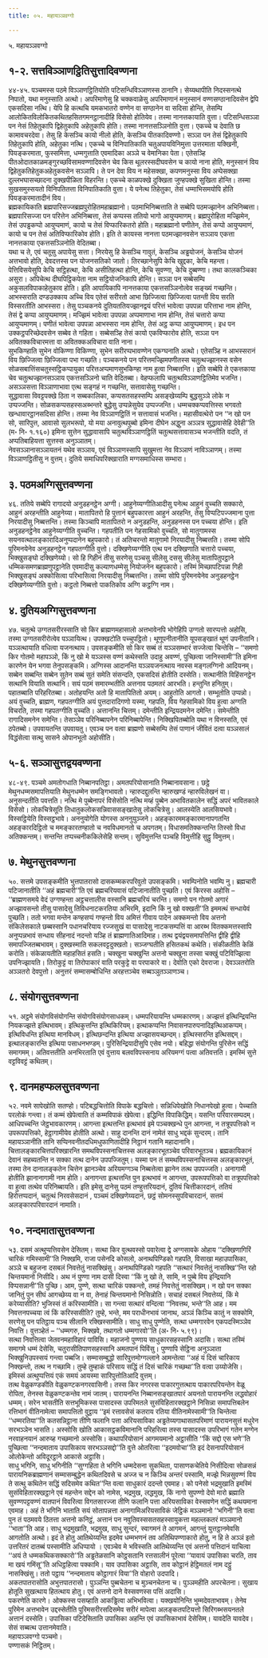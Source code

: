 ```yaml
---
title: ०५. महायञ्ञवग्गो

---
```

५. महायञ्ञवग्गो  


## १-२. सत्तविञ्ञाणट्ठितिसुत्तादिवण्णना

४४-४५. पञ्चमस्स पठमे विञ्ञाणट्ठितियोति पटिसन्धिविञ्ञाणस्स ठानानि। सेय्यथापीति निदस्सनत्थे निपातो, यथा मनुस्साति अत्थो। अपरिमाणेसु हि चक्कवाळेसु अपरिमाणानं मनुस्सानं वण्णसण्ठानादिवसेन द्वेपि एकसदिसा नत्थि। येपि हि कत्थचि यमकभातरो वण्णेन वा सण्ठानेन वा सदिसा होन्ति, तेसम्पि आलोकितविलोकितकथितहसितगमनट्ठानादीहि विसेसो होतियेव। तस्मा नानत्तकायाति वुत्ता। पटिसन्धिसञ्ञा पन नेसं तिहेतुकापि द्विहेतुकापि अहेतुकापि होति। तस्मा नानत्तसञ्ञिनोति वुत्ता। एकच्चे च देवाति छ कामावचरदेवा। तेसु हि केसञ्चि कायो नीलो होति, केसञ्चि पीतकादिवण्णो। सञ्ञा पन तेसं द्विहेतुकापि तिहेतुकापि होति, अहेतुका नत्थि। एकच्चे च विनिपातिकाति चतुअपायविनिमुत्ता उत्तरमाता यक्खिनी, पियङ्करमाता, फुस्समित्ता, धम्मगुत्ताति एवमादिका अञ्ञे च वेमानिका पेता। एतेसञ्हि पीतओदातकाळमङ्गुरच्छविसामवण्णादिवसेन चेव किस थूलरस्सदीघवसेन च कायो नाना होति, मनुस्सानं विय द्विहेतुकतिहेतुकअहेतुकवसेन सञ्ञापि। ते पन देवा विय न महेसक्खा, कपणमनुस्सा विय अप्पेसक्खा दुल्लभघासच्छादना दुक्खपीळिता विहरन्ति। एकच्चे काळपक्खे दुक्खिता जुण्हपक्खे सुखिता होन्ति। तस्मा सुखसमुस्सयतो विनिपतितत्ता विनिपातिकाति वुत्ता। ये पनेत्थ तिहेतुका, तेसं धम्माभिसमयोपि होति पियङ्करमातादीनं विय।  
ब्रह्मकायिकाति ब्रह्मपारिसज्जब्रह्मपुरोहितमहाब्रह्मानो। पठमाभिनिब्बत्ताति ते सब्बेपि पठमज्झानेन अभिनिब्बत्ता। ब्रह्मपारिसज्जा पन परित्तेन अभिनिब्बत्ता, तेसं कप्पस्स ततियो भागो आयुप्पमाणम्। ब्रह्मपुरोहिता मज्झिमेन, तेसं उपड्ढकप्पो आयुप्पमाणं, कायो च तेसं विप्फारिकतरो होति। महाब्रह्मानो पणीतेन, तेसं कप्पो आयुप्पमाणं, कायो च पन तेसं अतिविप्फारिकोव होति। इति ते कायस्स नानत्ता पठमज्झानवसेन सञ्ञाय एकत्ता नानत्तकाया एकत्तसञ्ञिनोति वेदितब्बा।  
यथा च ते, एवं चतूसु अपायेसु सत्ता। निरयेसु हि केसञ्चि गावुतं, केसञ्चि अड्ढयोजनं, केसञ्चि योजनं अत्तभावो होति, देवदत्तस्स पन योजनसतिको जातो। तिरच्छानेसुपि केचि खुद्दका, केचि महन्ता। पेत्तिविसयेसुपि केचि सट्ठिहत्था, केचि असीतिहत्था होन्ति, केचि सुवण्णा, केचि दुब्बण्णा। तथा कालकञ्चिका असुरा। अपिचेत्थ दीघपिट्ठिकपेता नाम सट्ठियोजनिकापि होन्ति। सञ्ञा पन सब्बेसम्पि अकुसलविपाकाहेतुकाव होति। इति आपायिकापि नानत्तकाया एकत्तसञ्ञिनोत्वेव सङ्ख्यं गच्छन्ति।  
आभस्सराति दण्डउक्काय अच्चि विय एतेसं सरीरतो आभा छिज्जित्वा छिज्जित्वा पतन्ती विय सरति विस्सरतीति आभस्सरा। तेसु पञ्चकनये दुतियततियज्झानद्वयं परित्तं भावेत्वा उपपन्ना परित्ताभा नाम होन्ति, तेसं द्वे कप्पा आयुप्पमाणम्। मज्झिमं भावेत्वा उपपन्ना अप्पमाणाभा नाम होन्ति, तेसं चत्तारो कप्पा आयुप्पमाणम्। पणीतं भावेत्वा उपपन्ना आभस्सरा नाम होन्ति, तेसं अट्ठ कप्पा आयुप्पमाणम्। इध पन उक्कट्ठपरिच्छेदवसेन सब्बेव ते गहिता। सब्बेसञ्हि तेसं कायो एकविप्फारोव होति, सञ्ञा पन अवितक्कविचारमत्ता वा अवितक्कअविचारा वाति नाना।  
सुभकिण्हाति सुभेन वोकिण्णा विकिण्णा, सुभेन सरीरप्पभावण्णेन एकग्घनाति अत्थो। एतेसञ्हि न आभस्सरानं विय छिज्जित्वा छिज्जित्वा पभा गच्छति। पञ्चकनये पन परित्तमज्झिमपणीतस्स चतुत्थज्झानस्स वसेन सोळसबात्तिंसचतुस्सट्ठिकप्पायुका परित्तअप्पमाणसुभकिण्हा नाम हुत्वा निब्बत्तन्ति। इति सब्बेपि ते एकत्तकाया चेव चतुत्थज्झानसञ्ञाय एकत्तसञ्ञिनो चाति वेदितब्बा। वेहप्फलापि चतुत्थविञ्ञाणट्ठितिमेव भजन्ति। असञ्ञसत्ता विञ्ञाणाभावा एत्थ सङ्गहं न गच्छन्ति, सत्तावासेसु गच्छन्ति।  
सुद्धावासा विवट्टपक्खे ठिता न सब्बकालिका, कप्पसतसहस्सम्पि असङ्खेय्यम्पि बुद्धसुञ्ञे लोके न उप्पज्जन्ति। सोळसकप्पसहस्सअब्भन्तरे बुद्धेसु उप्पन्नेसुयेव उप्पज्जन्ति। धम्मचक्कप्पवत्तिस्स भगवतो खन्धावारट्ठानसदिसा होन्ति। तस्मा नेव विञ्ञाणट्ठितिं न सत्तावासं भजन्ति। महासीवत्थेरो पन ‘‘न खो पन सो, सारिपुत्त, आवासो सुलभरूपो, यो मया अनावुत्थपुब्बो इमिना दीघेन अद्धुना अञ्ञत्र सुद्धावासेहि देवेही’’ति (म॰ नि॰ १.१६०) इमिना सुत्तेन सुद्धावासापि चतुत्थविञ्ञाणट्ठितिं चतुत्थसत्तावासञ्च भजन्तीति वदति, तं अप्पतिबाहियत्ता सुत्तस्स अनुञ्ञातम्।  
नेवसञ्ञानासञ्ञायतनं यथेव सञ्ञाय, एवं विञ्ञाणस्सापि सुखुमत्ता नेव विञ्ञाणं नाविञ्ञाणम्। तस्मा विञ्ञाणट्ठितीसु न वुत्तम्। दुतिये समाधिपरिक्खाराति मग्गसमाधिस्स सम्भारा।  


## ३. पठमअग्गिसुत्तवण्णना

४६. ततिये सब्बेपि रागादयो अनुडहनट्ठेन अग्गी। आहुनेय्यग्गीतिआदीसु पनेत्थ आहुनं वुच्चति सक्कारो, आहुनं अरहन्तीति आहुनेय्या। मातापितरो हि पुत्तानं बहुपकारत्ता आहुनं अरहन्ति, तेसु विप्पटिपज्जमाना पुत्ता निरयादीसु निब्बत्तन्ति। तस्मा किञ्चापि मातापितरो न अनुडहन्ति, अनुडहनस्स पन पच्चया होन्ति। इति अनुडहनट्ठेनेव आहुनेय्यग्गीति वुच्चन्ति। गहपतीति पन गेहसामिको वुच्चति, सो मातुगामस्स सयनवत्थालङ्कारादिअनुप्पदानेन बहुपकारो। तं अतिचरन्तो मातुगामो निरयादीसु निब्बत्तति। तस्मा सोपि पुरिमनयेनेव अनुडहनट्ठेन गहपतग्गीति वुत्तो। दक्खिणेय्यग्गीति एत्थ पन दक्खिणाति चत्तारो पच्चया, भिक्खुसङ्घो दक्खिणेय्यो। सो हि गिहीनं तीसु सरणेसु पञ्चसु सीलेसु दससु सीलेसु मातापितुपट्ठाने धम्मिकसमणब्राह्मणुपट्ठानेति एवमादीसु कल्याणधम्मेसु नियोजनेन बहुपकारो। तस्मिं मिच्छापटिपन्ना गिही भिक्खुसङ्घं अक्कोसित्वा परिभासित्वा निरयादीसु निब्बत्तन्ति। तस्मा सोपि पुरिमनयेनेव अनुडहनट्ठेन दक्खिणेय्यग्गीति वुत्तो। कट्ठतो निब्बत्तो पाकतिकोव अग्गि कट्ठग्गि नाम।  


## ४. दुतियअग्गिसुत्तवण्णना

४७. चतुत्थे उग्गतसरीरस्साति सो किर ब्राह्मणमहासालो अत्तभावेनपि भोगेहिपि उग्गतो सारप्पत्तो अहोसि, तस्मा उग्गतसरीरोत्वेव पञ्ञायित्थ। उपक्खटोति पच्चुपट्ठितो। थूणूपनीतानीति यूपसङ्खातं थूणं उपनीतानि। यञ्ञत्थायाति वधित्वा यजनत्थाय। उपसङ्कमीति सो किर सब्बं तं यञ्ञसम्भारं सज्जेत्वा चिन्तेसि – ‘‘समणो किर गोतमो महापञ्ञो, किं नु खो मे यञ्ञस्स वण्णं कथेस्सति उदाहु अवण्णं, पुच्छित्वा जानिस्सामी’’ति इमिना कारणेन येन भगवा तेनुपसङ्कमि। अग्गिस्स आदानन्ति यञ्ञयजनत्थाय नवस्स मङ्गलग्गिनो आदियनम्। सब्बेन सब्बन्ति सब्बेन सुतेन सब्बं सुतं समेति संसन्दति, एकसदिसं होतीति दस्सेति। सत्थानीति विहिंसनट्ठेन सत्थानि वियाति सत्थानि। सयं पठमं समारम्भतीति अत्तनाव पठमतरं आरभति। हन्तुन्ति हनितुम्।  
पहातब्बाति परिहरितब्बा। अतोहयन्ति अतो हि मातापितितो अयम्। आहुतोति आगतो। सम्भूतोति उप्पन्नो। अयं वुच्चति, ब्राह्मण, गहपतग्गीति अयं पुत्तदारादिगणो यस्मा, गहपति, विय गेहसामिको विय हुत्वा अग्गति विचरति, तस्मा गहपतग्गीति वुच्चति। अत्तानन्ति चित्तम्। दमेन्तीति इन्द्रियदमनेन दमेन्ति। समेन्तीति रागादिसमनेन समेन्ति। तेसञ्ञेव परिनिब्बापनेन परिनिब्बापेन्ति। निक्खिपितब्बोति यथा न विनस्सति, एवं ठपेतब्बो। उपवायतन्ति उपवायतु। एवञ्च पन वत्वा ब्राह्मणो सब्बेसम्पि तेसं पाणानं जीवितं दत्वा यञ्ञसालं विद्धंसेत्वा सत्थु सासने ओपानभूतो अहोसीति।  


## ५-६. सञ्ञासुत्तद्वयवण्णना

४८-४९. पञ्चमे अमतोगधाति निब्बानपतिट्ठा। अमतपरियोसानाति निब्बानावसाना। छट्ठे मेथुनधम्मसमापत्तियाति मेथुनधम्मेन समङ्गिभावतो। न्हारुदद्दुलन्ति न्हारुखण्डं न्हारुविलेखनं वा। अनुसन्दतीति पवत्तति। नत्थि मे पुब्बेनापरं विसेसोति नत्थि मय्हं पुब्बेन अभावितकालेन सद्धिं अपरं भावितकाले विसेसो। लोकचित्रेसूति तिधातुकलोकसन्निवाससङ्खातेसु लोकचित्रेसु। आलस्येति आलसियभावे। विस्सट्ठियेति विस्सट्ठभावे। अननुयोगेति योगस्स अननुयुञ्जने। अहङ्कारममङ्कारमानापगतन्ति अहङ्कारदिट्ठितो च ममङ्कारतण्हातो च नवविधमानतो च अपगतम्। विधासमतिक्कन्तन्ति तिस्सो विधा अतिक्कन्तम्। सन्तन्ति तप्पच्चनीककिलेसेहि सन्तम्। सुविमुत्तन्ति पञ्चहि विमुत्तीहि सुट्ठु विमुत्तम्।  


## ७. मेथुनसुत्तवण्णना

५०. सत्तमे उपसङ्कमीति भुत्तपातरासो दासकम्मकरपरिवुतो उपसङ्कमि। भवम्पिनोति भवम्पि नु। ब्रह्मचारी पटिजानातीति ‘‘अहं ब्रह्मचारी’’ति एवं ब्रह्मचरियवासं पटिजानातीति पुच्छति। एवं किरस्स अहोसि – ‘‘ब्राह्मणसमये वेदं उग्गण्हन्ता अट्ठचत्तालीस वस्सानि ब्रह्मचरियं चरन्ति। समणो पन गोतमो अगारं अज्झावसन्तो तीसु पासादेसु तिविधनाटकरतिया अभिरमि, इदानि किं नु खो वक्खती’’ति इममत्थं सन्धायेवं पुच्छति। ततो भगवा मन्तेन कण्हसप्पं गण्हन्तो विय अमित्तं गीवाय पादेन अक्कमन्तो विय अत्तनो संकिलेसकाले छब्बस्सानि पधानचरियाय रज्जसुखं वा पासादेसु नाटकसम्पत्तिं वा आरब्भ वितक्कमत्तस्सापि अनुप्पन्नभावं सन्धाय सीहनादं नदन्तो यञ्हि तं ब्राह्मणातिआदिमाह। तत्थ द्वयंद्वयसमापत्तिन्ति द्वीहि द्वीहि समापज्जितब्बभावम्। दुक्खस्माति सकलवट्टदुक्खतो। सञ्जग्घतीति हसितकथं कथेति। संकीळतीति केळिं करोति। संकेळायतीति महाहसितं हसति। चक्खुना चक्खुन्ति अत्तनो चक्खुना तस्सा चक्खुं पटिविज्झित्वा उपनिज्झायति। तिरोकुट्टं वा तिरोपाकारं वाति परकुट्टे वा परपाकारे वा। देवोति एको देवराजा। देवञ्ञतरोति अञ्ञतरो देवपुत्तो। अनुत्तरं सम्मासम्बोधिन्ति अरहत्तञ्चेव सब्बञ्ञुतञ्ञाणञ्च।  


## ८. संयोगसुत्तवण्णना

५१. अट्ठमे संयोगविसंयोगन्ति संयोगविसंयोगसाधकम्। धम्मपरियायन्ति धम्मकारणम्। अज्झत्तं इत्थिन्द्रियन्ति नियकज्झत्ते इत्थिभावम्। इत्थिकुत्तन्ति इत्थिकिरियम्। इत्थाकप्पन्ति निवासनपारुपनादिइत्थिआकप्पम्। इत्थिविधन्ति इत्थिया मानविधम्। इत्थिछन्दन्ति इत्थिया अज्झासयच्छन्दम्। इत्थिस्सरन्ति इत्थिसद्दम्। इत्थालङ्कारन्ति इत्थिया पसाधनभण्डम्। पुरिसिन्द्रियादीसुपि एसेव नयो। बहिद्धा संयोगन्ति पुरिसेन सद्धिं समागमम्। अतिवत्ततीति अनभिरताति एवं वुत्ताय बलवविपस्सनाय अरियमग्गं पत्वा अतिवत्तति। इमस्मिं सुत्ते वट्टविवट्टं कथितम्।  


## ९. दानमहप्फलसुत्तवण्णना

५२. नवमे सापेखोति सतण्हो। पटिबद्धचित्तोति विपाके बद्धचित्तो। सन्निधिपेखोति निधानपेखो हुत्वा। पेच्चाति परलोकं गन्त्वा। तं कम्मं खेपेत्वाति तं कम्मविपाकं खेपेत्वा। इद्धिन्ति विपाकिद्धिम्। यसन्ति परिवारसम्पदम्। आधिपच्चन्ति जेट्ठभावकारणम्। आगन्ता इत्थत्तन्ति इत्थभावं इमे पञ्चक्खन्धे पुन आगन्ता, न तत्रूपपत्तिको न उपरूपपत्तिको, हेट्ठागामीयेव होतीति अत्थो। साहु दानन्ति दानं नामेतं साधु भद्दकं सुन्दरम्। तानि महायञ्ञानीति तानि सप्पिनवनीतदधिमधुफाणितादीहि निट्ठानं गतानि महादानानि। चित्तालङ्कारचित्तपरिक्खारन्ति समथविपस्सनाचित्तस्स अलङ्कारभूतञ्चेव परिवारभूतञ्च। ब्रह्मकायिकानं देवानं सहब्यतन्ति न सक्का तत्थ दानेन उपपज्जितुम्। यस्मा पन तं समथविपस्सनाचित्तस्स अलङ्कारभूतं, तस्मा तेन दानालङ्कतेन चित्तेन झानञ्चेव अरियमग्गञ्च निब्बत्तेत्वा झानेन तत्थ उपपज्जति। अनागामी होतीति झानानागामी नाम होति। अनागन्ता इत्थत्तन्ति पुन इत्थभावं न आगन्ता, उपरूपपत्तिको वा तत्रूपपत्तिको वा हुत्वा तत्थेव परिनिब्बायति। इति इमेसु दानेसु पठमं तण्हुत्तरियदानं, दुतियं चित्तीकारदानं, ततियं हिरोत्तप्पदानं, चतुत्थं निरवसेसदानं , पञ्चमं दक्खिणेय्यदानं, छट्ठं सोमनस्सुपविचारदानं, सत्तमं अलङ्कारपरिवारदानं नामाति।  


## १०. नन्दमातासुत्तवण्णना

५३. दसमं अत्थुप्पत्तिवसेन देसितम्। सत्था किर वुत्थवस्सो पवारेत्वा द्वे अग्गसावके ओहाय ‘‘दक्खिणागिरिं चारिकं गमिस्सामी’’ति निक्खमि, राजा पसेनदि कोसलो, अनाथपिण्डिको गहपति, विसाखा महाउपासिका, अञ्ञे च बहुजना दसबलं निवत्तेतुं नासक्खिंसु। अनाथपिण्डिको गहपति ‘‘सत्थारं निवत्तेतुं नासक्खि’’न्ति रहो चिन्तयमानो निसीदि। अथ नं पुण्णा नाम दासी दिस्वा ‘‘किं नु खो ते, सामि, न पुब्बे विय इन्द्रियानि विप्पसन्नानी’’ति पुच्छि। आम, पुण्णे, सत्था चारिकं पक्कन्तो, तमहं निवत्तेतुं नासक्खिम्। न खो पन सक्का जानितुं पुन सीघं आगच्छेय्य वा न वा, तेनाहं चिन्तयमानो निसिन्नोति। सचाहं दसबलं निवत्तेय्यं, किं मे करेय्यासीति? भुजिस्सं तं करिस्सामीति। सा गन्त्वा सत्थारं वन्दित्वा ‘‘निवत्तथ, भन्ते’’ति आह। मम निवत्तनपच्चया त्वं किं करिस्ससीति? तुम्हे, भन्ते, मम पराधीनभावं जानाथ, अञ्ञं किञ्चि कातुं न सक्कोमि, सरणेसु पन पतिट्ठाय पञ्च सीलानि रक्खिस्सामीति। साधु साधु पुण्णेति, सत्था धम्मगारवेन एकपदस्मिञ्ञेव निवत्ति। वुत्तञ्हेतं – ‘‘धम्मगरु, भिक्खवे, तथागतो धम्मगारवो’’ति (अ॰ नि॰ ५.९९)।  
सत्था निवत्तित्वा जेतवनमहाविहारं पाविसि। महाजनो पुण्णाय साधुकारसहस्सानि अदासि। सत्था तस्मिं समागमे धम्मं देसेसि, चतुरासीतिपाणसहस्सानि अमतपानं पिविंसु। पुण्णापि सेट्ठिना अनुञ्ञाता भिक्खुनिउपस्सयं गन्त्वा पब्बजि। सम्मासम्बुद्धो सारिपुत्तमोग्गल्लाने आमन्तेत्वा ‘‘अहं यं दिसं चारिकाय निक्खन्तो, तत्थ न गच्छामि। तुम्हे तुम्हाकं परिसाय सद्धिं तं दिसं चारिकं गच्छथा’’ति वत्वा उय्योजेसि। इमिस्सं अत्थुप्पत्तियं एकं समयं आयस्मा सारिपुत्तोतिआदि वुत्तम्।  
तत्थ वेळुकण्डकीति वेळुकण्टकनगरवासिनी। तस्स किर नगरस्स पाकारगुत्तत्थाय पाकारपरियन्तेन वेळू रोपिता, तेनस्स वेळुकण्टकन्तेव नामं जातम्। पारायनन्ति निब्बानसङ्खातपारं अयनतो पारायनन्ति लद्धवोहारं धम्मम्। सरेन भासतीति सत्तभूमिकस्स पासादस्स उपरिमतले सुसंविहितारक्खट्ठाने निसिन्ना समापत्तिबलेन रत्तिभागं वीतिनामेत्वा समापत्तितो वुट्ठाय ‘‘इमं रत्तावसेसं कतराय रतिया वीतिनामेस्सामी’’ति चिन्तेत्वा ‘‘धम्मरतिया’’ति कतसन्निट्ठाना तीणि फलानि पत्ता अरियसाविका अड्ढतेय्यगाथासतपरिमाणं पारायनसुत्तं मधुरेन सरभञ्ञेन भासति। अस्सोसि खोति आकासट्ठकविमानानि परिहरित्वा तस्स पासादस्स उपरिभागं गतेन मग्गेन नरवाहनयानं आरुय्ह गच्छमानो अस्सोसि। कथापरियोसानं आगमयमानो अट्ठासीति ‘‘किं सद्दो एस भणे’’ति पुच्छित्वा ‘‘नन्दमाताय उपासिकाय सरभञ्ञसद्दो’’ति वुत्ते ओतरित्वा ‘‘इदमवोचा’’ति इदं देसनापरियोसानं ओलोकेन्तो अविदूरट्ठाने आकासे अट्ठासि।  
साधु भगिनि, साधु भगिनीति ‘‘सुग्गहिता ते भगिनि धम्मदेसना सुकथिता, पासाणकचेतिये निसीदित्वा सोळसन्नं पारायनिकब्राह्मणानं सम्मासम्बुद्धेन कथितदिवसे च अज्ज च न किञ्चि अन्तरं पस्सामि, मज्झे भिन्नसुवण्णं विय ते सत्थु कथितेन सद्धिं सदिसमेव कथित’’न्ति वत्वा साधुकारं ददन्तो एवमाह। को पनेसो भद्रमुखाति इमस्मिं सुसंविहितारक्खट्ठाने एवं महन्तेन सद्देन को नामेस, भद्रमुख, लद्धमुख, किं नागो सुपण्णो देवो मारो ब्रह्माति सुवण्णपट्टवण्णं वातपानं विवरित्वा विगतसारज्जा तीणि फलानि पत्ता अरियसाविका वेस्सवणेन सद्धिं कथयमाना एवमाह। अहं ते भगिनि भाताति सयं सोतापन्नत्ता अनागामिअरियसाविकं जेट्ठिकं मञ्ञमानो ‘‘भगिनी’’ति वत्वा पुन तं पठमवये ठितत्ता अत्तनो कनिट्ठं, अत्तानं पन नवुतिवस्ससतसहस्सायुकत्ता महल्लकतरं मञ्ञमानो ‘‘भाता’’ति आह। साधु भद्रमुखाति, भद्रमुख, साधु सुन्दरं, स्वागमनं ते आगमनं, आगन्तुं युत्तट्ठानमेवसि आगतोति अत्थो। इदं ते होतु आतिथेय्यन्ति इदमेव धम्मभणनं तव अतिथिपण्णाकारो होतु, न हि ते अञ्ञं इतो उत्तरितरं दातब्बं पस्सामीति अधिप्पायो । एवञ्चेव मे भविस्सति आतिथेय्यन्ति एवं अत्तनो पत्तिदानं याचित्वा ‘‘अयं ते धम्मकथिकसक्कारो’’ति अड्ढतेळसानि कोट्ठसतानि रत्तसालीनं पूरेत्वा ‘‘यावायं उपासिका चरति, ताव मा खयं गमिंसू’’ति अधिट्ठहित्वा पक्कामि। याव उपासिका अट्ठासि, ताव कोट्ठानं हेट्ठिमतलं नाम दट्ठुं नासक्खिंसु। ततो पट्ठाय ‘‘नन्दमाताय कोट्ठागारं विया’’ति वोहारो उदपादि।  
अकतपातरासोति अभुत्तपातरासो। पुञ्ञन्ति पुब्बचेतना च मुञ्चनचेतना च। पुञ्ञमहीति अपरचेतना। सुखाय होतूति सुखत्थाय हितत्थाय होतु। एवं अत्तनो दाने वेस्सवणस्स पत्तिं अदासि।  
पकरणेति कारणे। ओक्कस्स पसय्हाति आकड्ढित्वा अभिभवित्वा। यक्खयोनिन्ति भुम्मदेवताभावम्। तेनेव पुरिमेन अत्तभावेन उद्दस्सेतीति पुरिमसरीरसदिसमेव सरीरं मापेत्वा अलङ्कतपटियत्तो सिरिगब्भसयनतले अत्तानं दस्सेति। उपासिका पटिदेसिताति उपासिका अहन्ति एवं उपासिकाभावं देसेसिम्। यावदेति यावदेव। सेसं सब्बत्थ उत्तानमेवाति।  
महायञ्ञवग्गो पञ्चमो।  
पण्णासकं निट्ठितम्।  